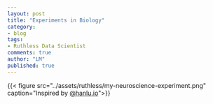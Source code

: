 ```yaml
---
layout: post
title: "Experiments in Biology"
category:
- blog
tags:
- Ruthless Data Scientist
comments: true
author: "LM"
published: true
---
```




{{< figure src="../assets/ruthless/my-neuroscience-experiment.png" caption="Inspired by [@hanlu.io](http://hanlu.io)">}}

